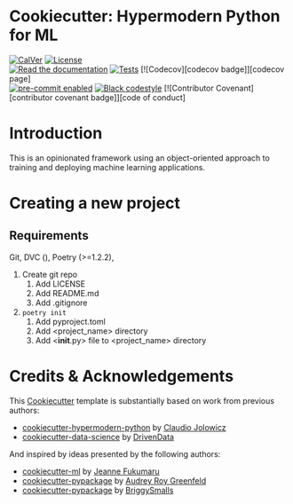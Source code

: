 # Cookiecutter: Hypermodern Python for ML

<!-- badges-begin -->

[![CalVer][calver badge]][calver]
[![License][license badge]][license]<br>
[![Read the documentation][readthedocs badge]][readthedocs page]
[![Tests][github actions badge]][github actions page]
[![Codecov][codecov badge]][codecov page]<br>
[![pre-commit enabled][pre-commit badge]][pre-commit project]
[![Black codestyle][black badge]][black project]
[![Contributor Covenant][contributor covenant badge]][code of conduct]

[black badge]: https://img.shields.io/badge/code%20style-black-000000.svg
[black project]: https://github.com/psf/black
[calver badge]: https://img.shields.io/badge/calver-YYYY.MM.DD-22bfda.svg
[calver]: http://calver.org/
[github actions badge]: https://github.com/mdsach/cookiecutter-hypermodern-python-ml/workflows/Tests/badge.svg
[github actions page]: https://github.com/mdsach/cookiecutter-hypermodern-python-ml/actions?workflow=Tests
[github page]: https://github.com/mdsach/cookiecutter-hypermodern-python-ml
[license badge]: https://img.shields.io/github/license/mdsach/cookiecutter-hypermodern-python-ml
[license]: https://opensource.org/licenses/MIT
[pre-commit badge]: https://img.shields.io/badge/pre--commit-enabled-brightgreen?logo=pre-commit&logoColor=white
[pre-commit project]: https://pre-commit.com/
[readthedocs badge]: https://img.shields.io/readthedocs/cookiecutter-hypermodern-python-ml/latest.svg?label=Read%20the%20Docs
[readthedocs page]: https://cookiecutter-hypermodern-python-ml.readthedocs.io/

<!-- badges-end -->

# Introduction
This is an opinionated framework using an object-oriented approach to training and deploying machine learning applications.

# Creating a new project

## Requirements
Git, DVC (), Poetry (>=1.2.2), 

1. Create git repo
   1. Add LICENSE
   2. Add README.md
   3. Add .gitignore
2. `poetry init`
   1. Add pyproject.toml
   2. Add <project_name> directory
   3. Add <__init__.py> file to <project_name> directory

# Credits & Acknowledgements

This [Cookiecutter](https://github.com/audreyr/cookiecutter) template is substantially based on work from previous authors:
   - [cookiecutter-hypermodern-python](https://github.com/cjolowicz/cookiecutter-hypermodern-python) by [Claudio Jolowicz](https://github.com/cjolowicz)
   - [cookiecutter-data-science](https://github.com/drivendata/cookiecutter-data-science) by [DrivenData](https://www.drivendata.org/)

And inspired by ideas presented by the following authors:
   - [cookiecutter-ml](https://github.com/jeannefukumaru/cookiecutter-ml) by [Jeanne Fukumaru](https://github.com/jeannefukumaru)
   - [cookiecutter-pypackage](https://github.com/audreyfeldroy/cookiecutter-pypackage) by [Audrey Roy Greenfeld](https://github.com/audreyfeldroy)
   - [cookiecutter-pypackage](https://github.com/briggySmalls/cookiecutter-pypackage) by [BriggySmalls](https://github.com/briggySmalls)